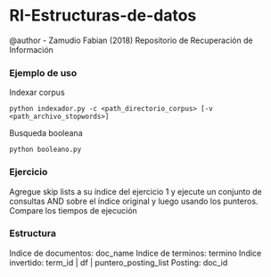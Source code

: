 # RI-Estructuras-de-datos
@author - Zamudio Fabian (2018)
Repositorio de Recuperación de Información

### Ejemplo de uso
Indexar corpus
```
python indexador.py -c <path_directorio_corpus> [-v <path_archivo_stopwords>] 
```
Busqueda booleana
```
python booleano.py 
```

### Ejercicio
Agregue skip lists a su índice del ejercicio 1 y ejecute un conjunto de consultas AND sobre el índice original y luego usando los punteros. Compare los tiempos de ejecución

### Estructura
Indice de documentos: doc_name
Indice de terminos: termino
Indice invertido: term_id | df | puntero_posting_list
Posting: doc_id